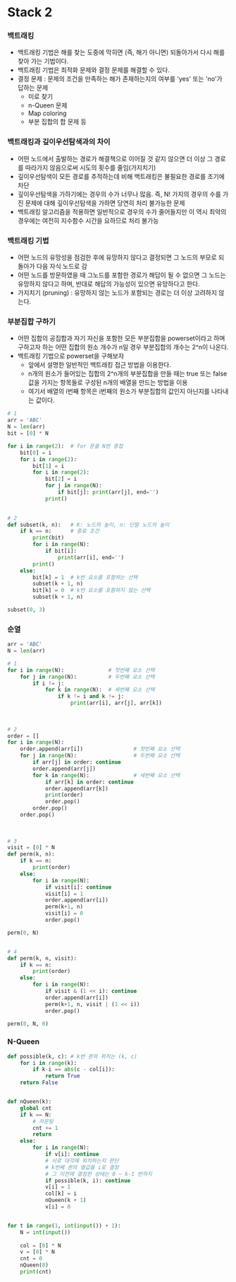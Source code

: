 # Stack 2



### 백트래킹

- 백트래킹 기법은 해를 찾는 도중에 막히면 (즉, 해가 아니면) 되돌아가서 다시 해를 찾아 가는 기법이다.
- 백트래킹 기법은 최적화 문제와 결정 문제를 해결할 수 있다.
- 결정 문제 : 문제의 조건을 만족하는 해가 존재하는지의 여부를 'yes' 또는 'no'가 답하는 문제
  - 미로 찾기
  - n-Queen 문제
  - Map coloring
  - 부분 집합의 합 문제 등



### 백트래킹과 깊이우선탐색과의 차이

- 어떤 노드에서 출발하는 경로가 해결책으로 이어질 것 같지 않으면 더 이상 그 경로를 따라가지 않음으로써 시도의 횟수를 줄임(가지치기)
- 깊이우선탐색이 모든 경로를 추적하는데 비해 백트래킹은 불필요한 경로를 조기에 차단
- 깊이우선탐색을 가하기에는 경우의 수가 너무나 많음. 즉, N! 가지의 경우의 수를 가진 문제에 대해 깊이우선탐색을 가하면 당연히 처리 불가능한 문제
- 백트래킹 알고리즘을 적용하면 일반적으로 경우의 수가 줄어들지만 이 역시 최악의 경우에는 여전히 지수함수 시간을 요하므로 처리 불가능





### 백트래킹 기법

- 어떤 노드의 유망성을 점검한 후에 유망하지 않다고 결정되면 그 노드의 부모로 되돌아가 다음 자식 노드로 감
- 어떤 노드를 방문하였을 때 그노드를 포함한 경로가 해답이 될 수 없으면 그 노드는 유망하지 않다고 하며, 반대로 해답의 가능성이 있으면 유망하다고 한다.
- 가지치기 (pruning) : 유망하지 않는 노드가 포함되는 경로는 더 이상 고려하지 않는다.





### 부분집합 구하기

- 어떤 집합의 공집합과 자기 자신을 포함한 모든 부분집합을 powerset이라고 하며 구하고자 하는 어떤 집합의 원소 개수가 n일 경우 부분집합의 개수는 2^n이 나온다.
- 백트래킹 기법으로 powerset을 구해보자
  - 앞에서 설명한 일반적인 백트래킹 접근 방법을 이용한다.
  - n개의 원소가 들어있는 집합의 2^n개의 부분집합을 만들 때는 true 또는 false값을 가지는 항목들로 구성된 n개의 배열을 만드는 방법을 이용
  - 여기서 배열의 i번째 항목은 i번째의 원소가 부분집합의 값인지 아닌지를 나타내는 값이다.

```python
# 1
arr = 'ABC'
N = len(arr)
bit = [0] * N

for i in range(2):	# for 문을 N번 중첩
    bit[0] = i
    for i in range(2):
        bit[1] = i
        for i in range(2):
            bit[2] = i 
            for j in range(N):
                if bit[j]: print(arr[j], end='')
            print()

            
# 2 
def subset(k, n):	# K: 노드의 높이, n: 단말 노드의 높이
    if k == n:		# 종료 조건
        print(bit)
        for i in range(N):
            if bit[i]:
                print(arr[i], end='')
        print()
    else:
        bit[k] = 1	# k번 요소를 포함하는 선택
        subset(k + 1, n)
        bit[k] = 0	# k번 요소를 포함하지 않는 선택
        subset(k + 1, n)

subset(0, 3)
```





### 순열

```python
arr = 'ABC'
N = len(arr)

# 1
for i in range(N):              # 첫번째 요소 선택
    for j in range(N):          # 두번째 요소 선택
        if i != j:
            for k in range(N):  # 세번째 요소 선택
                if k != i and k != j:
                    print(arr[i], arr[j], arr[k])
          
        
        
# 2
order = []
for i in range(N):
    order.append(arr[i])                # 첫번째 요소 선택
    for j in range(N):          		# 두번째 요소 선택
        if arr[j] in order: continue
        order.append(arr[j])
        for k in range(N):  			# 세번째 요소 선택
            if arr[k] in order: continue
            order.append(arr[k])    
            print(order)
            order.pop()
        order.pop()
    order.pop()
    
    
    
# 3
visit = [0] * N
def perm(k, n):
    if k == n:
        print(order)
    else:
        for i in range(N):
            if visit[i]: continue
            visit[i] = 1
            order.append(arr[i])
            perm(k+1, n)
            visit[i] = 0
            order.pop()

perm(0, N)


# 4
def perm(k, n, visit):
    if k == n:
        print(order)
    else:
        for i in range(N):
            if visit & (1 << i): continue
            order.append(arr[i])
            perm(k+1, n, visit | (1 << i))
            order.pop()

perm(0, N, 0)
```





### N-Queen

```python
def possible(k, c): # k번 퀸의 위치는 (k, c)
    for i in range(k):
        if k-i == abs(c - col[i]):
            return True
    return False


def nQueen(k):
    global cnt
    if k == N:
        # 카운팅
        cnt += 1
        return
    else:
        for i in range(N):
            if v[i]: continue
            # 서로 대각에 위치하는지 판단
            # k번째 퀸의 열값을 i로 결정
            # 그 이전에 결정한 상태는 0 ~ k-1 번까지
            if possible(k, i): continue
            v[i] = 1
            col[k] = i
            nQueen(k + 1)
            v[i] = 0


for t in range(1, int(input()) + 1):
    N = int(input())
    
    col = [0] * N
    v = [0] * N
    cnt = 0
    nQueen(0)
    print(cnt)
```


